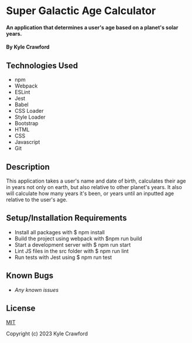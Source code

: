 # Super Galactic Age Calculator

#### An application that determines a user's age based on a planet's solar years.

#### By Kyle Crawford

## Technologies Used

* npm
* Webpack
* ESLint
* Jest
* Babel
* CSS Loader
* Style Loader
* Bootstrap
* HTML
* CSS
* Javascript
* Git

## Description

This application takes a user's name and date of birth, calculates their age in years not only on earth, but also relative to other planet's years. It also will calculate how many years it's been, or years until an inputted age relative to the user's age.

## Setup/Installation Requirements

* Install all packages with $ npm install
* Build the project using webpack with $npm run build
* Start a development server with $ npm run start
* Lint JS files in the src folder with $ npm run lint
* Run tests with Jest using $ npm run test

## Known Bugs

* _Any known issues_


## License
[MIT](https://opensource.org/license/mit/)

Copyright (c) 2023 Kyle Crawford